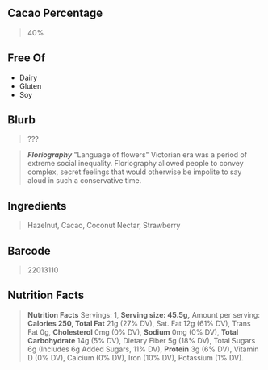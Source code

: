 ## Cacao Percentage
> 40%

## Free Of
- Dairy
- Gluten
- Soy

## Blurb
> ???

> ***Floriography*** "Language of flowers"
> Victorian era was a period of extreme social inequality. Floriography allowed people to convey complex, secret feelings that would otherwise be impolite to say aloud in such a conservative time.

## Ingredients
> Hazelnut, Cacao, Coconut Nectar, Strawberry

## Barcode
> 22013110

## Nutrition Facts
> **Nutrition Facts** Servings: 1, **Serving size: 45.5g,** Amount per serving: **Calories 250, Total Fat** 21g (27% DV), Sat. Fat 12g (61% DV), Trans Fat 0g, **Cholesterol** 0mg (0% DV), **Sodium** 0mg (0% DV), **Total Carbohydrate** 14g (5% DV), Dietary Fiber 5g (18% DV), Total Sugars 6g (Includes 6g Added Sugars, 11% DV), **Protein** 3g (6% DV), Vitamin D (0% DV), Calcium (0% DV), Iron (10% DV), Potassium (1% DV).
